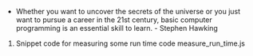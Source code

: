 * Whether you want to uncover the secrets of the universe or you just want to pursue a career in the 21st century,
  basic computer programming is an essential skill to learn.
                                - Stephen Hawking
                                
1) Snippet code for measuring some run time code
   measure_run_time.js
   